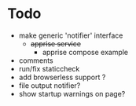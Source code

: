 # Todo
- make generic 'notifier' interface
    - ~~apprise service~~
        - apprise compose example
- comments
- run/fix staticcheck
- add browserless support ?
- file output notifier?
- show startup warnings on page?